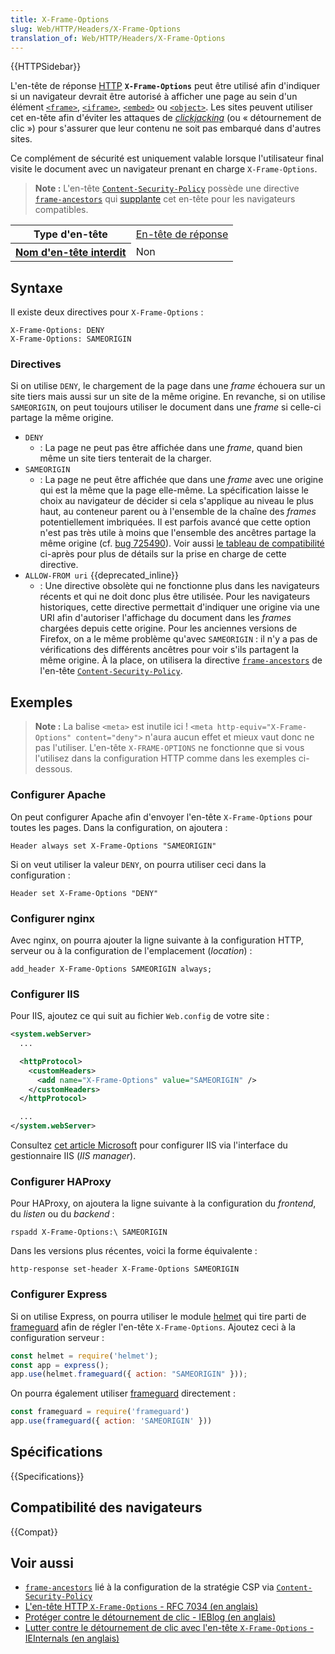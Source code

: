 ```yaml
---
title: X-Frame-Options
slug: Web/HTTP/Headers/X-Frame-Options
translation_of: Web/HTTP/Headers/X-Frame-Options
---
```


{{HTTPSidebar}}

L'en-tête de réponse [HTTP](/fr/docs/Web/HTTP) **`X-Frame-Options`** peut être utilisé afin d'indiquer si un navigateur devrait être autorisé à afficher une page au sein d'un élément [`<frame>`](/fr/docs/Web/HTML/Element/frame), [`<iframe>`](/fr/docs/Web/HTML/Element/iframe), [`<embed>`](/fr/docs/Web/HTML/Element/embed) ou [`<object>`](/fr/docs/Web/HTML/Element/object). Les sites peuvent utiliser cet en-tête afin d'éviter les attaques de _[clickjacking](https://fr.wikipedia.org/wiki/Clickjacking)_ (ou «&nbsp;détournement de clic&nbsp;») pour s'assurer que leur contenu ne soit pas embarqué dans d'autres sites.

Ce complément de sécurité est uniquement valable lorsque l'utilisateur final visite le document avec un navigateur prenant en charge `X-Frame-Options`.

> **Note :** L'en-tête [`Content-Security-Policy`](/fr/docs/Web/HTTP/Headers/Content-Security-Policy) possède une directive [`frame-ancestors`](/fr/docs/Web/HTTP/Headers/Content-Security-Policy/frame-ancestors) qui [supplante](https://www.w3.org/TR/CSP2/#frame-ancestors-and-frame-options) cet en-tête pour les navigateurs compatibles.

<table class="properties">
  <tbody>
    <tr>
      <th scope="row">Type d'en-tête</th>
      <td><a href="/fr/docs/Glossary/Response_header">En-tête de réponse</a></td>
    </tr>
    <tr>
      <th scope="row">
        <a href="/fr/docs/Glossary/Forbidden_header_name"
          >Nom d'en-tête interdit</a
        >
      </th>
      <td>Non</td>
    </tr>
  </tbody>
</table>

## Syntaxe

Il existe deux directives pour `X-Frame-Options`&nbsp;:

```
X-Frame-Options: DENY
X-Frame-Options: SAMEORIGIN
```

### Directives

Si on utilise `DENY`, le chargement de la page dans une _frame_ échouera sur un site tiers mais aussi sur un site de la même origine. En revanche, si on utilise `SAMEORIGIN`, on peut toujours utiliser le document dans une _frame_ si celle-ci partage la même origine.

- `DENY`
  - : La page ne peut pas être affichée dans une _frame_, quand bien même un site tiers tenterait de la charger.
- `SAMEORIGIN`
  - : La page ne peut être affichée que dans une _frame_ avec une origine qui est la même que la page elle-même. La spécification laisse le choix au navigateur de décider si cela s'applique au niveau le plus haut, au conteneur parent ou à l'ensemble de la chaîne des _frames_ potentiellement imbriquées. Il est parfois avancé que cette option n'est pas très utile à moins que l'ensemble des ancêtres partage la même origine (cf. [bug 725490](https://bugzilla.mozilla.org/show_bug.cgi?id=725490)). Voir aussi [le tableau de compatibilité](#compatibilité_des_navigateurs) ci-après pour plus de détails sur la prise en charge de cette directive.
- `ALLOW-FROM uri` {{deprecated_inline}}
  - : Une directive obsolète qui ne fonctionne plus dans les navigateurs récents et qui ne doit donc plus être utilisée. Pour les navigateurs historiques, cette directive permettait d'indiquer une origine via une URI afin d'autoriser l'affichage du document dans les _frames_ chargées depuis cette origine. Pour les anciennes versions de Firefox, on a le même problème qu'avec `SAMEORIGIN`&nbsp;: il n'y a pas de vérifications des différents ancêtres pour voir s'ils partagent la même origine. À la place, on utilisera la directive [`frame-ancestors`](/fr/docs/Web/HTTP/Headers/Content-Security-Policy/frame-ancestors) de l'en-tête [`Content-Security-Policy`](/fr/docs/Web/HTTP/Headers/Content-Security-Policy).

## Exemples

> **Note :** La balise `<meta>` est inutile ici&nbsp;! `<meta http-equiv="X-Frame-Options" content="deny">` n'aura aucun effet et mieux vaut donc ne pas l'utiliser. L'en-tête `X-FRAME-OPTIONS` ne fonctionne que si vous l'utilisez dans la configuration HTTP comme dans les exemples ci-dessous.

### Configurer Apache

On peut configurer Apache afin d'envoyer l'en-tête `X-Frame-Options` pour toutes les pages. Dans la configuration, on ajoutera&nbsp;:

```
Header always set X-Frame-Options "SAMEORIGIN"
```

Si on veut utiliser la valeur `DENY`, on pourra utiliser ceci dans la configuration&nbsp;:

```
Header set X-Frame-Options "DENY"
```

### Configurer nginx

Avec nginx, on pourra ajouter la ligne suivante à la configuration HTTP, serveur ou à la configuration de l'emplacement (<i lang="en">location</i>)&nbsp;:

```
add_header X-Frame-Options SAMEORIGIN always;
```

### Configurer IIS

Pour IIS, ajoutez ce qui suit au fichier `Web.config` de votre site&nbsp;:

```xml
<system.webServer>
  ...

  <httpProtocol>
    <customHeaders>
      <add name="X-Frame-Options" value="SAMEORIGIN" />
    </customHeaders>
  </httpProtocol>

  ...
</system.webServer>
```

Consultez [cet article Microsoft](https://support.microsoft.com/fr-fr/office/mitigating-framesniffing-with-the-x-frame-options-header-1911411b-b51e-49fd-9441-e8301dcdcd79) pour configurer IIS via l'interface du gestionnaire IIS (<i lang="en">IIS manager</i>).

### Configurer HAProxy

Pour HAProxy, on ajoutera la ligne suivante à la configuration du _frontend_, du _listen_ ou du _backend_&nbsp;:

```
rspadd X-Frame-Options:\ SAMEORIGIN
```

Dans les versions plus récentes, voici la forme équivalente&nbsp;:

```
http-response set-header X-Frame-Options SAMEORIGIN
```

### Configurer Express

Si on utilise Express, on pourra utiliser le module [helmet](https://helmetjs.github.io/) qui tire parti de [frameguard](https://helmetjs.github.io/docs/frameguard/) afin de régler l'en-tête `X-Frame-Options`. Ajoutez ceci à la configuration serveur&nbsp;:

```js
const helmet = require('helmet');
const app = express();
app.use(helmet.frameguard({ action: "SAMEORIGIN" }));
```

On pourra également utiliser [frameguard](https://helmetjs.github.io/docs/frameguard/) directement&nbsp;:

```js
const frameguard = require('frameguard')
app.use(frameguard({ action: 'SAMEORIGIN' }))
```

## Spécifications

{{Specifications}}

## Compatibilité des navigateurs

{{Compat}}

## Voir aussi

- [`frame-ancestors`](/fr/docs/Web/HTTP/Headers/Content-Security-Policy/frame-ancestors) lié à la configuration de la stratégie CSP via [`Content-Security-Policy`](/fr/docs/Web/HTTP/Headers/Content-Security-Policy)
- [L'en-tête HTTP `X-Frame-Options` - RFC 7034 (en anglais)](https://datatracker.ietf.org/doc/html/rfc7034)
- [Protéger contre le détournement de clic - IEBlog (en anglais)](https://docs.microsoft.com/en-us/archive/blogs/ie/ie8-security-part-vii-clickjacking-defenses)
- [Lutter contre le détournement de clic avec l'en-tête `X-Frame-Options` - IEInternals (en anglais)](https://docs.microsoft.com/en-us/archive/blogs/ieinternals/combating-clickjacking-with-x-frame-options)
